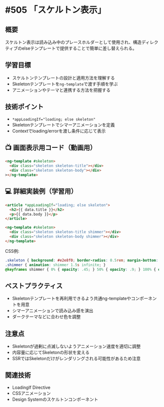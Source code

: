 # #505 「スケルトン表示」

## 概要
スケルトン表示は読み込み中のプレースホルダーとして使用され、構造ディレクティブのelseテンプレートで提供することで簡単に差し替えられる。

## 学習目標
- スケルトンテンプレートの設計と適用方法を理解する
- Skeletonテンプレートを`ng-template`で渡す手順を学ぶ
- アニメーションやテーマと連携する方法を把握する

## 技術ポイント
- `*appLoadingIf="loading; else skeleton"`
- Skeletonテンプレートでシマーアニメーションを定義
- Contextでloading/errorを渡し条件に応じて表示

## 📺 画面表示用コード（動画用）
```html
<ng-template #skeleton>
  <div class="skeleton skeleton-title"></div>
  <div class="skeleton skeleton-body"></div>
></ng-template>
```

## 💻 詳細実装例（学習用）
```html
<article *appLoadingIf="loading; else skeleton">
  <h2>{{ data.title }}</h2>
  <p>{{ data.body }}</p>
</article>

<ng-template #skeleton>
  <div class="skeleton skeleton-title shimmer"></div>
  <div class="skeleton skeleton-body shimmer"></div>
</ng-template>
```

CSS例:
```css
.skeleton { background: #e2e8f0; border-radius: 0.5rem; margin-bottom: 0.75rem; }
.shimmer { animation: shimmer 1.5s infinite; }
@keyframes shimmer { 0% { opacity: .45; } 50% { opacity: .9; } 100% { opacity: .45; } }
```

## ベストプラクティス
- Skeletonテンプレートを再利用できるよう共通ng-templateやコンポーネントを用意
- シマーアニメーションで読み込み感を演出
- ダークテーマなどに合わせ色を調整

## 注意点
- Skeletonが過剰に点滅しないようアニメーション速度を適切に調整
- 内容量に応じてSkeletonの形状を変える
- SSRではSkeletonだけがレンダリングされる可能性があるため注意

## 関連技術
- LoadingIf Directive
- CSSアニメーション
- Design Systemのスケルトンコンポーネント

